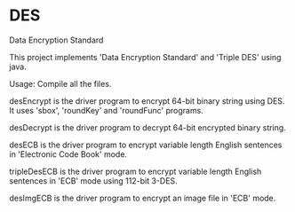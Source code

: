# DES
Data Encryption Standard

This project implements 'Data Encryption Standard' and 'Triple DES' using java.

Usage:
Compile all the files.

desEncrypt is the driver program to encrypt 64-bit binary string using DES. It uses 'sbox', 'roundKey' and 'roundFunc' programs.

desDecrypt is the driver program to decrypt 64-bit encrypted binary string.

desECB is the driver program to encrypt variable length English sentences in 'Electronic Code Book' mode.

tripleDesECB is the driver program to encrypt variable length English sentences in 'ECB' mode using 112-bit 3-DES.

desImgECB is the driver program to encrypt an image file in 'ECB' mode.
